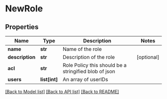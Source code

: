# NewRole

## Properties
Name | Type | Description | Notes
------------ | ------------- | ------------- | -------------
**name** | **str** | Name of the role | 
**description** | **str** | Description of the role | [optional] 
**acl** | **str** | Role Policy this should be a stringified blob of json | 
**users** | **list[int]** | An array of userIDs | 

[[Back to Model list]](../README.md#documentation-for-models) [[Back to API list]](../README.md#documentation-for-api-endpoints) [[Back to README]](../README.md)


